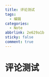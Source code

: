 ```yaml
---
title: 评论测试
tags:
  - 编辑
categories:
  - Note
abbrlink: 2e629a1b
sticky: false
comment: true
---
```


# 评论测试
